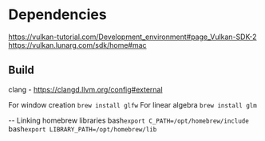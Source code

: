 # Dependencies
https://vulkan-tutorial.com/Development_environment#page_Vulkan-SDK-2
https://vulkan.lunarg.com/sdk/home#mac

## Build 
clang - https://clangd.llvm.org/config#external

For window creation `brew install glfw`
For linear algebra `brew install glm`

-- Linking homebrew libraries
bash`export C_PATH=/opt/homebrew/include`
bash`export LIBRARY_PATH=/opt/homebrew/lib`

